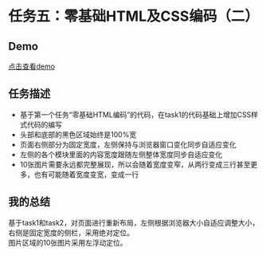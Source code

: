 # 任务五：零基础HTML及CSS编码（二）
## Demo
[点击查看demo](https://happymia.github.io/ife/task5/index.html)
## 任务描述

* 基于第一个任务“零基础HTML编码”的代码，在task1的代码基础上增加CSS样式代码的编写
* 头部和底部的黑色区域始终是100%宽
* 页面右侧部分为固定宽度，左侧保持与浏览器窗口变化同步自适应变化
* 左侧的各个模块里面的内容宽度跟随左侧整体宽度同步自适应变化
* 10张图片需要永远都完整展现，所以会随着宽度变窄，从两行变成三行甚至更多，也有可能随着宽度变宽，变成一行<br/>

## 我的总结
基于task1和task2，对页面进行重新布局，左侧根据浏览器大小自适应调整大小，右侧是固定宽度的侧栏，采用绝对定位。<br/>
图片区域的10张图片采用左浮动定位。

